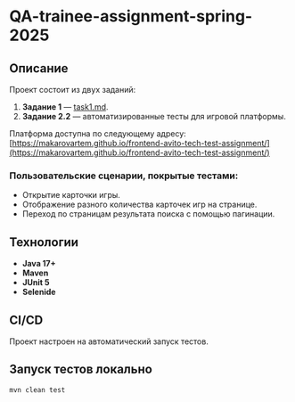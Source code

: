 # QA-trainee-assignment-spring-2025

## Описание

Проект состоит из двух заданий:

1. **Задание 1** — [task1.md](task1.md).
2. **Задание 2.2** — автоматизированные тесты для игровой платформы.

Платформа доступна по следующему адресу:  
[https://makarovartem.github.io/frontend-avito-tech-test-assignment/](https://makarovartem.github.io/frontend-avito-tech-test-assignment/)

### Пользовательские сценарии, покрытые тестами:

- Открытие карточки игры.
- Отображение разного количества карточек игр на странице.
- Переход по страницам результата поиска с помощью пагинации.

## Технологии

- **Java 17+**
- **Maven**
- **JUnit 5**
- **Selenide** 

## CI/CD

Проект настроен на автоматический запуск тестов.

## Запуск тестов локально

```bash
mvn clean test
